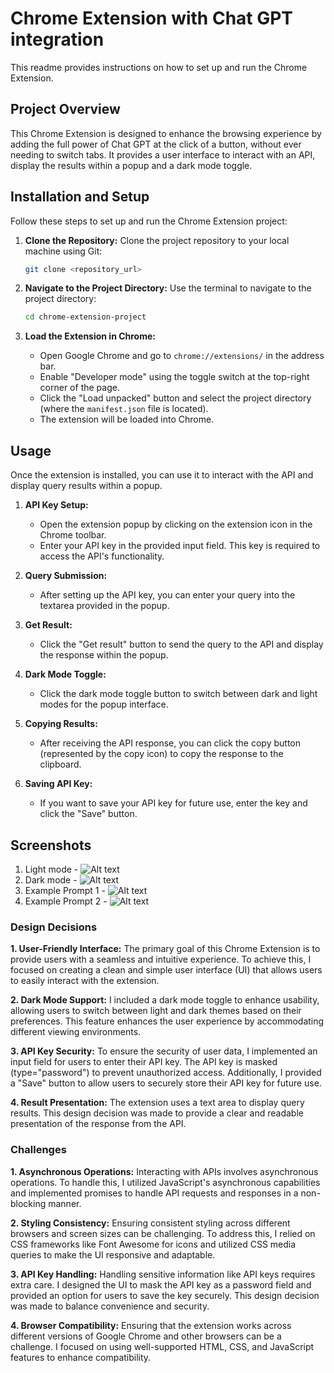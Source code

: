 # Chrome Extension with Chat GPT integration

This readme provides instructions on how to set up and run the Chrome Extension.

## Project Overview

This Chrome Extension is designed to enhance the browsing experience by adding the full power of Chat GPT at the click of a button, without ever needing to switch tabs. It provides a user interface to interact with an API, display the results within a popup and a dark mode toggle.

## Installation and Setup

Follow these steps to set up and run the Chrome Extension project:

1. **Clone the Repository:**
   Clone the project repository to your local machine using Git:

   ```bash
   git clone <repository_url>
   ```

2. **Navigate to the Project Directory:**
   Use the terminal to navigate to the project directory:

   ```bash
   cd chrome-extension-project
   ```

3. **Load the Extension in Chrome:**
   - Open Google Chrome and go to `chrome://extensions/` in the address bar.
   - Enable "Developer mode" using the toggle switch at the top-right corner of the page.
   - Click the "Load unpacked" button and select the project directory (where the `manifest.json` file is located).
   - The extension will be loaded into Chrome.

## Usage

Once the extension is installed, you can use it to interact with the API and display query results within a popup.

1. **API Key Setup:**
   - Open the extension popup by clicking on the extension icon in the Chrome toolbar.
   - Enter your API key in the provided input field. This key is required to access the API's functionality.

2. **Query Submission:**
   - After setting up the API key, you can enter your query into the textarea provided in the popup.

3. **Get Result:**
   - Click the "Get result" button to send the query to the API and display the response within the popup.

4. **Dark Mode Toggle:**
   - Click the dark mode toggle button to switch between dark and light modes for the popup interface.

5. **Copying Results:**
   - After receiving the API response, you can click the copy button (represented by the copy icon) to copy the response to the clipboard.

6. **Saving API Key:**
   - If you want to save your API key for future use, enter the key and click the "Save" button.

## Screenshots
1. Light mode - ![Alt text](image-3.png)
2. Dark mode - ![Alt text](image-2.png)
3. Example Prompt 1 - ![Alt text](image-4.png)
4. Example Prompt 2 - ![Alt text](image-5.png)

### Design Decisions

**1. User-Friendly Interface:**
The primary goal of this Chrome Extension is to provide users with a seamless and intuitive experience. To achieve this, I focused on creating a clean and simple user interface (UI) that allows users to easily interact with the extension.

**2. Dark Mode Support:**
I included a dark mode toggle to enhance usability, allowing users to switch between light and dark themes based on their preferences. This feature enhances the user experience by accommodating different viewing environments.

**3. API Key Security:**
To ensure the security of user data, I implemented an input field for users to enter their API key. The API key is masked (type="password") to prevent unauthorized access. Additionally, I provided a "Save" button to allow users to securely store their API key for future use.

**4. Result Presentation:**
The extension uses a text area to display query results. This design decision was made to provide a clear and readable presentation of the response from the API.

### Challenges
**1. Asynchronous Operations:**
Interacting with APIs involves asynchronous operations. To handle this, I utilized JavaScript's asynchronous capabilities and implemented promises to handle API requests and responses in a non-blocking manner.

**2. Styling Consistency:**
Ensuring consistent styling across different browsers and screen sizes can be challenging. To address this, I relied on CSS frameworks like Font Awesome for icons and utilized CSS media queries to make the UI responsive and adaptable.

**3. API Key Handling:**
Handling sensitive information like API keys requires extra care. I designed the UI to mask the API key as a password field and provided an option for users to save the key securely. This design decision was made to balance convenience and security.

**4. Browser Compatibility:**
Ensuring that the extension works across different versions of Google Chrome and other browsers can be a challenge. I focused on using well-supported HTML, CSS, and JavaScript features to enhance compatibility.
